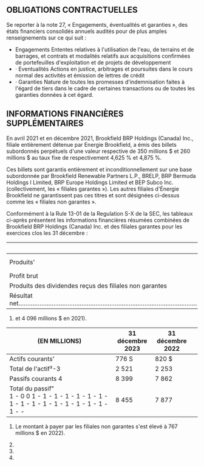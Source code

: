 ## OBLIGATIONS CONTRACTUELLES

Se reporter à la note 27, « Engagements, éventualités et garanties », des états financiers consolidés annuels audités pour de plus amples renseignements sur ce qui suit :

- Engagements Ententes relatives à l'utilisation de l'eau, de terrains et de barrages, et contrats et modalités relatifs aux acquisitions confirmées de portefeuilles d'exploitation et de projets de développement
- · Eventualités Actions en justice, arbitrages et poursuites dans le cours normal des activités et émission de lettres de crédit
- · Garanties Nature de toutes les promesses d'indemnisation faites à l'égard de tiers dans le cadre de certaines transactions ou de toutes les garanties données à cet égard.

## INFORMATIONS FINANCIÈRES SUPPLÉMENTAIRES

En avril 2021 et en décembre 2021, Brookfield BRP Holdings (Canada) Inc., filiale entièrement détenue par Energie Brookfield, a émis des billets subordonnés perpétuels d'une valeur respective de 350 millions \$ et 260 millions \$ au taux fixe de respectivement 4,625 % et 4,875 %.

Ces billets sont garantis entièrement et inconditionnellement sur une base subordonnée par Brookfield Renewable Partners L.P., BRELP, BRP Bermuda Holdings I Limited, BRP Europe Holdings Limited et BEP Subco Inc. (collectivement, les « filiales garantes »). Les autres filiales d'Énergie Brookfield ne garantissent pas ces titres et sont désignées ci-dessus comme les « filiales non garantes ».

Conformément à la Rule 13-01 de la Regulation S-X de la SEC, les tableaux ci-après présentent les informations financières résumées combinées de Brookfield BRP Holdings (Canada) Inc. et des filiales garantes pour les exercices clos les 31 décembre :

| (EN MILLIONS)                                                                                                                                                                 | 2023 | 2022   | 2021 |
|-------------------------------------------------------------------------------------------------------------------------------------------------------------------------------|------|--------|------|
| Produits'                                                                                                                                                                     | - S  | ಿ<br>l | - \$ |
| Profit brut                                                                                                                                                                   |      |        |      |
| Produits des dividendes reçus des filiales non garantes                                                                                                                       | 511  | 777    | 562  |
| Résultat net…………………………………………………………………………………………………………………………………………………………………………………………………………………………………………………………………………………………………………………………………………………………………………………………………………………………………………… | 428  | 708    | 532  |

1) et 4 096 millions \$ en 2021).

| (EN MILLIONS)                                                                                     | 31 décembre<br>2023 | 31 décembre<br>2022 |  |
|---------------------------------------------------------------------------------------------------|---------------------|---------------------|--|
| Actifs courants'                                                                                  | 776 S               | 820 \$              |  |
| Total de l'actif²-3                                                                               | 2 521               | 2 253               |  |
| Passifs courants 4                                                                                | 8 399               | 7 862               |  |
| Total du passif"<br>1 - 0 0 1 - 1 - 1 - 1 - 1 - 1 - 1 - 1 - 1 - 1 - 1 - 1 - 1 - 1 - 1 - 1 - 1 - - | 8 455               | 7 877               |  |

1) Le montant à payer par les filiales non garantes s'est élevé à 767 millions \$ en 2022).

2)

3)

4)